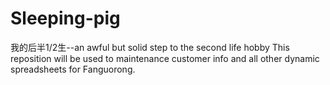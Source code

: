 # Sleeping-pig
我的后半1/2生--an awful but solid step to the second life hobby
This reposition will be used to maintenance customer info and all other dynamic spreadsheets for Fanguorong.
